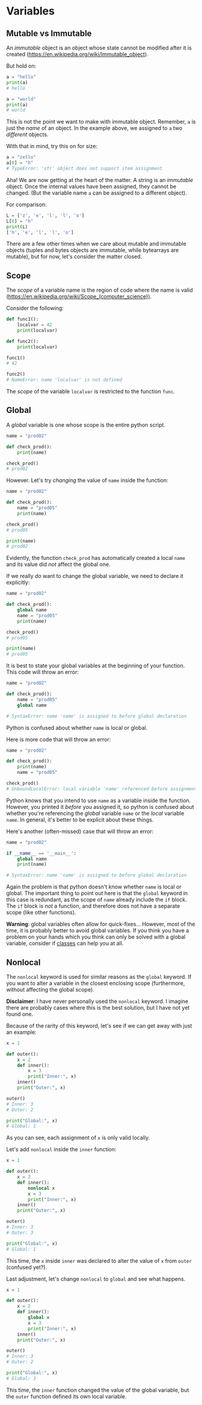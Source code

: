 # Variables

## Mutable vs Immutable

An *immutable* object is an object whose state cannot be modified after it is created (https://en.wikipedia.org/wiki/Immutable_object).

But hold on:

```python
a = "hello"
print(a)
# hello

a = "world"
print(a)
# world
```

This is not the point we want to make with immutable object.  Remember, `a` is just the *name* of an object.  In the example above, we assigned to `a` two *different* objects.

With that in mind, try this on for size:

```python
a = "zello"
a[0] = "h"
# TypeError: 'str' object does not support item assignment
```

Aha!  We are now getting at the heart of the matter.  A string is an *immutable* object.  Once the internal values have been assigned, they cannot be changed.  (But the variable name `a` can be assigned to a different object).

For comparison:

```python
L = ['z', 'e', 'l', 'l', 'o']
L[0] = "h"
print(L)
['h', 'e', 'l', 'l', 'o']
```

There are a few other times when we care about mutable and immutable objects (tuples and bytes objects are immutable, while bytearrays are mutable), but for now, let's consider the matter closed.

## Scope

The *scope* of a variable name is the region of code where the name is valid (https://en.wikipedia.org/wiki/Scope_(computer_science)).

Consider the following:

```python
def func1():
    localvar = 42
    print(localvar)

def func2():
    print(localvar)

func1()
# 42

func2()
# NameError: name 'localvar' is not defined
```

The *scope* of the variable `localvar` is restricted to the function `func`.

## Global

A *global* variable is one whose scope is the entire python script.

```python
name = "prod02"

def check_prod():
    print(name)

check_prod()
# prod02
```

However.  Let's try *changing* the value of `name` inside the function:

```python
name = "prod02"

def check_prod():
    name = "prod05"
    print(name)

check_prod()
# prod05

print(name)
# prod02
```

Evidently, the function `check_prod` has automatically created a local `name` and its value did *not* affect the global one.

If we really *do* want to change the global variable, we need to declare it explicitly:

```python
name = "prod02"

def check_prod():
    global name
    name = "prod05"
    print(name)

check_prod()
# prod05

print(name)
# prod05
```

It is best to state your global variables at the beginning of your function.  This code will throw an error:

```python
name = "prod02"

def check_prod():
    name = "prod05"
    global name

# SyntaxError: name 'name' is assigned to before global declaration
```

Python is confused about whether `name` is local or global.

Here is more code that will throw an error:

```python
name = "prod02"

def check_prod():
    print(name)
    name = "prod05"

check_prod()
# UnboundLocalError: local variable 'name' referenced before assignment
```

Python knows that you intend to use `name` as a variable inside the function.  However, you printed it *before* you assigned it, so python is confused about whether you're referencing the *global* variable `name` or the *local* variable `name`.  In general, it's better to be explicit about these things.

Here's another (often-missed) case that will throw an error:

```python
name = "prod02"

if __name__ == '__main__':
    global name
    print(name)

# SyntaxError: name 'name' is assigned to before global declaration
```

Again the problem is that python doesn't know whether `name` is local or global.  The important thing to point out here is that the `global` keyword in this case is redundant, as the scope of `name` already include the `if` block.  The `if` block is *not* a function, and therefore does not have a separate scope (like other functions).

**Warning**: global variables often allow for quick-fixes... However, *most* of the time, it is probably better to avoid global variables.  If you think you have a problem on your hands which you think can only be solved with a global variable, consider if [classes](../classes) can help you at all.

## Nonlocal

The `nonlocal` keyword is used for similar reasons as the `global` keyword.  If you want to alter a variable in the closest enclosing scope (furthermore, without affecting the global scope).

**Disclaimer**: I have never personally used the `nonlocal` keyword.  I imagine there are probably cases where this is the best solution, but I have not yet found one.

Because of the rarity of this keyword, let's see if we can get away with just an example:

```python
x = 1

def outer():
    x = 2
    def inner():
        x = 3
        print("Inner:", x)
    inner()
    print("Outer:", x)

outer()
# Inner: 3
# Outer: 2

print("Global:", x)
# Global: 1
```

As you can see, each assignment of `x` is only valid locally.

Let's add `nonlocal` inside the `inner` function:

```python
x = 1

def outer():
    x = 2
    def inner():
        nonlocal x
        x = 3
        print("Inner:", x)
    inner()
    print("Outer:", x)

outer()
# Inner: 3
# Outer: 3

print("Global:", x)
# Global: 1
```

This time, the `x` inside `inner` was declared to alter the value of `x` from `outer`  (confused yet?).

Last adjustment, let's change `nonlocal` to `global` and see what happens.

```python
x = 1

def outer():
    x = 2
    def inner():
        global x
        x = 3
        print("Inner:", x)
    inner()
    print("Outer:", x)

outer()
# Inner: 3
# Outer: 2

print("Global:", x)
# Global: 3
```

This time, the `inner` function changed the value of the global variable, but the `outer` function defined its own local variable.




